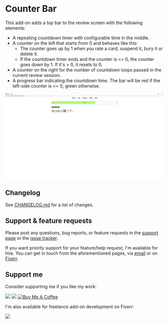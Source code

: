 # Counter Bar

This add-on adds a top bar to the review screen with the following elements:

-   A repeating countdown timer with configurable time in the middle.
-   A counter on the left that starts from 0 and behaves like this:
    -   The counter goes up by 1 when you rate a card, suspend it, bury it or delete it.
    -   If the countdown timer ends and the counter is <= 0, the counter goes down by 1. If it's > 0, it resets to 0.
-   A counter on the right for the number of countdown loops passed in the current review session.
-   A progress bar indicating the countdown time. The bar will be red if the left-side counter is <= 0, green otherwise.

![screenshot](images/shot1.png)

## Changelog

See [CHANGELOG.md](CHANGELOG.md) for a list of changes.

## Support & feature requests

Please post any questions, bug reports, or feature requests in the [support page](https://forums.ankiweb.net/c/add-ons/11) or the [issue tracker](https://github.com/abdnh/anki-addon-template/issues).

If you want priority support for your feature/help request, I'm available for hire.
You can get in touch from the aforementioned pages, via [email](mailto:abdo@abdnh.net) or on [Fiverr](https://www.fiverr.com/abd_nh).

## Support me

Consider supporting me if you like my work:

<a href="https://github.com/sponsors/abdnh"><img height='36' src="https://i.imgur.com/dAgtzcC.png"></a>
<a href="https://www.patreon.com/abdnh"><img height='36' src="https://i.imgur.com/mZBGpZ1.png"></a>
<a href="https://www.buymeacoffee.com/abdnh" target="_blank"><img src="https://cdn.buymeacoffee.com/buttons/v2/default-blue.png" alt="Buy Me A Coffee" style="height: 36px" ></a>

I'm also available for freelance add-on development on Fiverr:

<a href="https://www.fiverr.com/abd_nh/develop-an-anki-addon"><img height='36' src="https://i.imgur.com/0meG4dk.png"></a>
